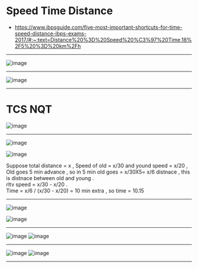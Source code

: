 # Speed Time Distance

- https://www.ibpsguide.com/five-most-important-shortcuts-for-time-speed-distance-ibps-exams-2017/#:~:text=Distance%20%3D%20Speed%20%C3%97%20Time,18%2F5%20%3D%20km%2Fh

---

![image](https://user-images.githubusercontent.com/77873383/182186507-68b589d1-2497-467c-a091-d531070daee2.png)

---

![image](https://user-images.githubusercontent.com/77873383/182187026-aab06f52-2367-4a94-9516-fc924851a084.png)

---

# TCS NQT

![image](https://user-images.githubusercontent.com/77873383/185283956-492011d4-2480-4ba0-849f-d61f07e918c3.png)

---

![image](https://user-images.githubusercontent.com/77873383/185284438-8fe05f0e-3db2-4bbd-b4f4-9ad6389e4003.png)

![image](https://user-images.githubusercontent.com/77873383/185284825-041bcd02-6918-4015-858c-60c28bed447a.png)

Suppose total distance = x , Speed of old = x/30 and yound speed = x/20 ,<br>
Old goes 5 min advance , so in 5 min old goes = x/30X5= x/6 distnace , this is distnace between old and young . 
<br> rltv speed = x/30 - x/20 .
<br> Time = x/6 / (x/30 - x/20) = 10 min extra , so time = 10.15

---

![image](https://user-images.githubusercontent.com/77873383/185287790-cf8d9ee5-be8e-446b-8281-f0751f7f0e18.png)

![image](https://user-images.githubusercontent.com/77873383/185287833-af49b664-2952-4e4a-8ae2-7c941737fdfb.png)

---
![image](https://user-images.githubusercontent.com/77873383/185288421-99387af0-b687-46b1-bb60-ee026d8c49ad.png)
![image](https://user-images.githubusercontent.com/77873383/185288443-e463084f-b709-4bdb-9d53-b00a8f5f490f.png)

---
![image](https://user-images.githubusercontent.com/77873383/185288701-5177da35-480b-4364-9729-973cef642007.png)
![image](https://user-images.githubusercontent.com/77873383/185288714-fca491bf-83d7-4598-9022-da8b675058f7.png)

---





